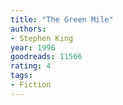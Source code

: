 ```yaml
---
title: "The Green Mile"
authors:
- Stephen King
year: 1996
goodreads: 11566
rating: 4
tags:
- Fiction
---
```

